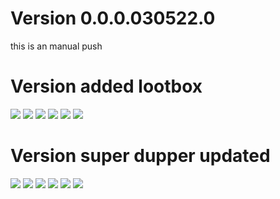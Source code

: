 


# Version 0.0.0.030522.0
this is an manual push


# Version added lootbox
<img src="https://img.shields.io/badge/edafgv-ADDED-brightgreen?style=for-the-badge">  

<img src="https://img.shields.io/badge/GAME-CHANGED-yellow?style=for-the-badge">  
  
<img src="https://img.shields.io/badge/GAME-REMOVED-red?style=for-the-badge">
  
<img src="https://img.shields.io/badge/CMS-ADDED-brightgreen?style=for-the-badge">  

<img src="https://img.shields.io/badge/CMS-CHANGED-yellow?style=for-the-badge">  
  
<img src="https://img.shields.io/badge/CMS-REMOVED-red?style=for-the-badge">

# Version super dupper updated
<img src="https://img.shields.io/badge/GAME-ADDED-brightgreen?style=for-the-badge">  

<img src="https://img.shields.io/badge/GAME-CHANGED-yellow?style=for-the-badge">  
  
<img src="https://img.shields.io/badge/GAME-REMOVED-red?style=for-the-badge">
  
<img src="https://img.shields.io/badge/CMS-ADDED-brightgreen?style=for-the-badge">  

<img src="https://img.shields.io/badge/CMS-CHANGED-yellow?style=for-the-badge">  
  
<img src="https://img.shields.io/badge/CMS-REMOVED-red?style=for-the-badge">
